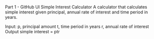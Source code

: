 Part 1 - GitHub UI Simple Interest Calculator A calculator that calculates simple interest given principal, annual rate of interest and time period in years.

Input: p, principal amount t, time period in years r, annual rate of interest Output simple interest = ptr
